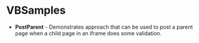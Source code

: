 # VBSamples
* **PostParent** - Demonstrates approach that can be used to post a parent page when a child page in an iframe does some validation.